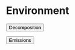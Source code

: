 <html>
<body>
<h1>Environment</h1>
<form action="https://potato2017.github.io/decomposition">
<button type="submit">Decomposition</button>
</form>
<form action="https://potato2017.github.io/emissions">
<button type="submit">Emissions</button>
</form>
</body>
</html>